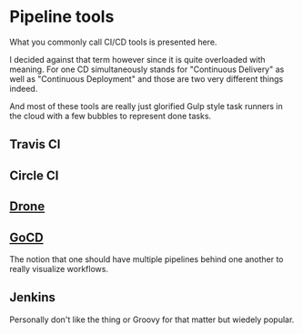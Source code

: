 # Pipeline tools

What you commonly call CI/CD tools is presented here.

I decided against that term however since it is quite overloaded with meaning. For one CD simultaneously stands for "Continuous Delivery" as well as "Continuous Deployment" and those are two very different things indeed.

And most of these tools are really just glorified Gulp style task runners in the cloud with a few bubbles to represent done tasks.

## Travis CI

## Circle CI

## [Drone](https://drone.io/)

## [GoCD](https://www.gocd.org/)

The notion that one should have multiple pipelines behind one another to really visualize workflows.

## Jenkins

Personally don't like the thing or Groovy for that matter but wiedely popular.